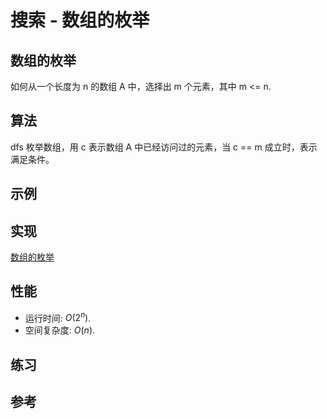 # 搜索 - 数组的枚举

## 数组的枚举

如何从一个长度为 n 的数组 A 中，选择出 m 个元素，其中 m <= n.

## 算法

dfs 枚举数组，用 c 表示数组 A 中已经访问过的元素，当 c == m 成立时，表示满足条件。

## 示例

## 实现

[数组的枚举](./mod.rs)

## 性能

- 运行时间: $O(2^n)$.
- 空间复杂度: $O(n)$.

## 练习

## 参考

